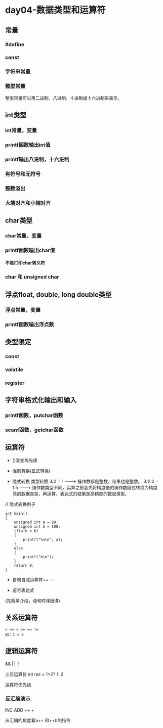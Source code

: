 # day04-数据类型和运算符

## 常量
### #define
### const
### 字符串常量
### 整型常量
   整型常量可以用二进制、八进制、十进制或十六进制来表示。 


## int类型
### int常量，变量
### printf函数输出int值
### printf输出八进制，十六进制
### 有符号和无符号
### 整数溢出
### 大端对齐和小端对齐


## char类型
### char常量，变量
### printf函数输出char值
#### 不能打印char转义符
### char 和 unsigned char


## 浮点float, double, long double类型
### 浮点常量，变量
### printf函数输出浮点数


## 类型限定
### const
### volatile
### register


## 字符串格式化输出和输入
### printf函数，putchar函数
### scanf函数，getchar函数



## 运算符

* ()改变优先级

* 强制转换(显式转换) 
 
* 隐式转换
    类型转换
        3/2 = 1 ---> 操作数都是整数，结果也是整数。
        3/2.0 = 1.5 ---> 操作数类型不同，运算之前会先将精度低的操作数隐式转换为精度高的数据类型，再运算，表达式的结果是高精度的数据类型。
        
// 隐式转换例子

```
int main()
{
    unsigned int a = 99;
    unsigned int b = 100;
    if(a-b < 0)
    {
        printf("%u\n", a);
    }
    else
    {
        printf("b\n");
    }
    return 0;
}    
```
   

* 自增自减运算符++ --

* 逗号表达式

(先简单介绍，语句时详细讲)
## 关系运算符

    < <= > >= == !=
    如：2 < 3

## 逻辑运算符

&& 
|| 
！


三目运算符
int res = 1>2? 1: 2

运算符优先级





### 反汇编演示
INC ADD
++  +

从汇编的角度看a++ 和++b的指令















